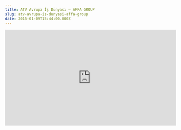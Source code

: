 ```yaml
---
title: ATV Avrupa İş Dünyası – AFFA GROUP
slug: atv-avrupa-is-dunyasi-affa-group
date: 2015-01-09T15:44:00.000Z
---
```

<iframe width="560" height="315" src="https://www.youtube.com/embed/pgdETEennHc" frameborder="0" allow="accelerometer; autoplay; clipboard-write; encrypted-media; gyroscope; picture-in-picture" allowfullscreen></iframe>